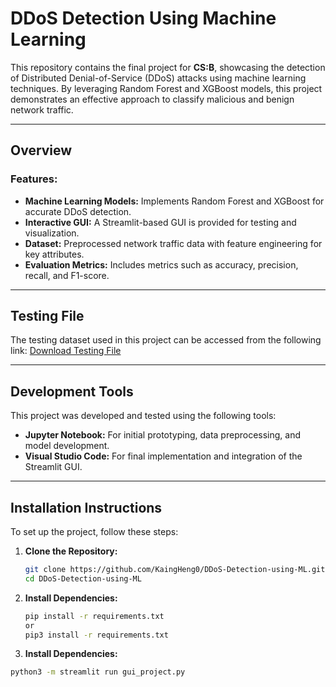# DDoS Detection Using Machine Learning

This repository contains the final project for **CS:B**, showcasing the detection of Distributed Denial-of-Service (DDoS) attacks using machine learning techniques. By leveraging Random Forest and XGBoost models, this project demonstrates an effective approach to classify malicious and benign network traffic.

---

## Overview

### Features:
- **Machine Learning Models:** Implements Random Forest and XGBoost for accurate DDoS detection.
- **Interactive GUI:** A Streamlit-based GUI is provided for testing and visualization.
- **Dataset:** Preprocessed network traffic data with feature engineering for key attributes.
- **Evaluation Metrics:** Includes metrics such as accuracy, precision, recall, and F1-score.

---

## Testing File

The testing dataset used in this project can be accessed from the following link:
[Download Testing File](https://drive.google.com/file/d/1DzkU4pPrKzzRQKtSwYtCWpuL8zFxeq8q/view?usp=drive_link)

---

## Development Tools

This project was developed and tested using the following tools:
- **Jupyter Notebook:** For initial prototyping, data preprocessing, and model development.
- **Visual Studio Code:** For final implementation and integration of the Streamlit GUI.

---

## Installation Instructions

To set up the project, follow these steps:

1. **Clone the Repository:**
   ```bash
   git clone https://github.com/KaingHeng0/DDoS-Detection-using-ML.git
   cd DDoS-Detection-using-ML

2. **Install Dependencies:**
   ```bash
   pip install -r requirements.txt
   or
   pip3 install -r requirements.txt


 4. **Install Dependencies:**
   ```bash
   python3 -m streamlit run gui_project.py
